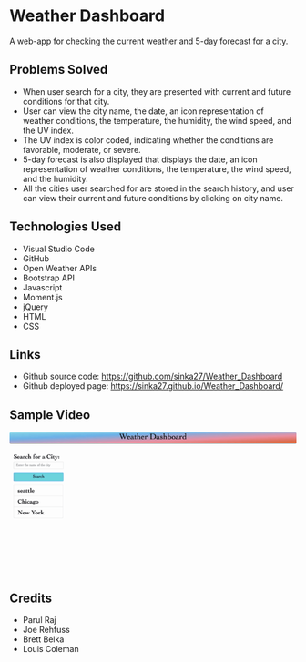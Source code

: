 # Weather Dashboard
A web-app for checking the current weather and 5-day forecast for a city.

## Problems Solved
* When user search for a city, they are presented with current and future conditions for that city.
* User can view the city name, the date, an icon representation of weather conditions, the temperature, the humidity, the wind speed, and the UV index.
* The UV index is color coded, indicating whether the conditions are favorable, moderate, or severe.
* 5-day forecast is also displayed that displays the date, an icon representation of weather conditions, the temperature, the wind speed, and the humidity.
* All the cities user searched for are stored in the search history, and user can view their current and future conditions by clicking on city name.

## Technologies Used
* Visual Studio Code
* GitHub
* Open Weather APIs
* Bootstrap API
* Javascript
* Moment.js
* jQuery
* HTML
* CSS

## Links
*  Github source code: https://github.com/sinka27/Weather_Dashboard
* Github deployed page: https://sinka27.github.io/Weather_Dashboard/

## Sample Video
![A user searches for city and gets its current weather and 5 day forecast.](./Assets/Images/workingvideo.gif)

## Credits
* Parul Raj
* Joe Rehfuss
* Brett Belka
* Louis Coleman